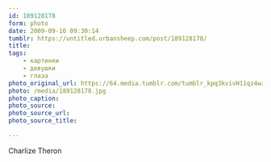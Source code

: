 ```yaml
---
id: 189128178
form: photo
date: 2009-09-16 09:30:14
tumblr: https://untitled.urbansheep.com/post/189128178/
title:
tags:
    - картинки
    - девушки
    - глаза
photo_original_url: https://64.media.tumblr.com/tumblr_kpq3kvivH11qz4wzio1_1280.jpg
photo: /media/189128178.jpg
photo_caption: 
photo_source:
photo_source_url:
photo_source_title:

---
```


<p>Charlize Theron</p>
